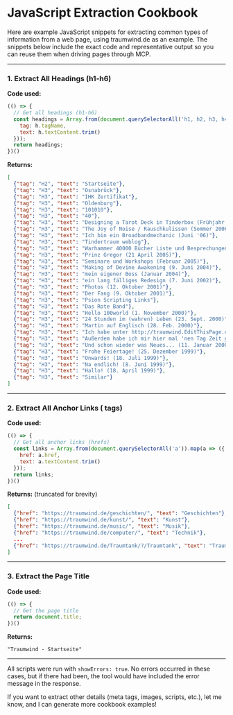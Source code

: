 # JavaScript Extraction Cookbook

Here are example JavaScript snippets for extracting common types of information from a web page, using traumwind.de as an example. The snippets below include the exact code and representative output so you can reuse them when driving pages through MCP.

---

### 1. Extract All Headings (h1-h6)

**Code used:**
```js
(() => {
  // Get all headings (h1-h6)
  const headings = Array.from(document.querySelectorAll('h1, h2, h3, h4, h5, h6')).map(h => ({
    tag: h.tagName,
    text: h.textContent.trim()
  }));
  return headings;
})()
```

**Returns:**
```json
[
  {"tag": "H2", "text": "Startseite"},
  {"tag": "H3", "text": "Osnabrück"},
  {"tag": "H3", "text": "IHK Zertifikat"},
  {"tag": "H3", "text": "Oldenburg"},
  {"tag": "H3", "text": "101010"},
  {"tag": "H3", "text": "40"},
  {"tag": "H3", "text": "Designing a Tarot Deck in Tinderbox (Frühjahr 2008)"},
  {"tag": "H3", "text": "The Joy of Noise / Rauschkulissen (Sommer 2006)"},
  {"tag": "H3", "text": "Ich bin ein Broadbandmechanic (Juni '06)"},
  {"tag": "H3", "text": "Tindertraum weblog"},
  {"tag": "H3", "text": "Warhammer 40000 Bücher Liste und Besprechungen (Sommer 2005)"},
  {"tag": "H3", "text": "Prinz Gregor (21 April 2005)"},
  {"tag": "H3", "text": "Seminare und Workshops (Februar 2005)"},
  {"tag": "H3", "text": "Making of Devine Awakening (9. Juni 2004)"},
  {"tag": "H3", "text": "mein eigener Boss (Januar 2004)"},
  {"tag": "H3", "text": "ein lang fälliges Redesign (7. Juni 2002)"},
  {"tag": "H3", "text": "Photos (12. Oktober 2001)"},
  {"tag": "H3", "text": "Der Fang (9. Oktober 2001)"},
  {"tag": "H3", "text": "Psion Scripting Links"},
  {"tag": "H3", "text": "Das Rote Band"},
  {"tag": "H3", "text": "Hello 100world (1. November 2000)"},
  {"tag": "H3", "text": "24 Stunden im (wahren) Leben (23. Sept. 2000)"},
  {"tag": "H3", "text": "Martin auf Englisch (28. Feb. 2000)"},
  {"tag": "H3", "text": "Ich habe unter http://traumwind.EditThisPage.com ein 'Web-Log' gestartet. Dort spreche ich Englisch."},
  {"tag": "H3", "text": "Außerdem habe ich mir hier mal 'nen Tag Zeit genommen, um auch diese Seiten etwas auf 'Vordermann' zu bringen."},
  {"tag": "H3", "text": "Und schon wieder was Neues... (11. Januar 2000)"},
  {"tag": "H3", "text": "Frohe Feiertage! (25. Dezember 1999)"},
  {"tag": "H3", "text": "Onwards! (18. Juli 1999)"},
  {"tag": "H3", "text": "Na endlich! (8. Juni 1999)"},
  {"tag": "H3", "text": "Hallo! (18. April 1999)"},
  {"tag": "H3", "text": "Similar"}
]
```

---

### 2. Extract All Anchor Links (<a> tags)

**Code used:**
```js
(() => {
  // Get all anchor links (hrefs)
  const links = Array.from(document.querySelectorAll('a')).map(a => ({
    href: a.href,
    text: a.textContent.trim()
  }));
  return links;
})()
```

**Returns:** (truncated for brevity)
```json
[
  {"href": "https://traumwind.de/geschichten/", "text": "Geschichten"},
  {"href": "https://traumwind.de/kunst/", "text": "Kunst"},
  {"href": "https://traumwind.de/music/", "text": "Musik"},
  {"href": "https://traumwind.de/computer/", "text": "Technik"},
  ...
  {"href": "https://traumwind.de/Traumtank/?/Traumtank", "text": "Traumtank"}
]
```

---

### 3. Extract the Page Title

**Code used:**
```js
(() => {
  // Get the page title
  return document.title;
})()
```

**Returns:**
```
"Traumwind - Startseite"
```

---

All scripts were run with `showErrors: true`. No errors occurred in these cases, but if there had been, the tool would have included the error message in the response.

If you want to extract other details (meta tags, images, scripts, etc.), let me know, and I can generate more cookbook examples!

